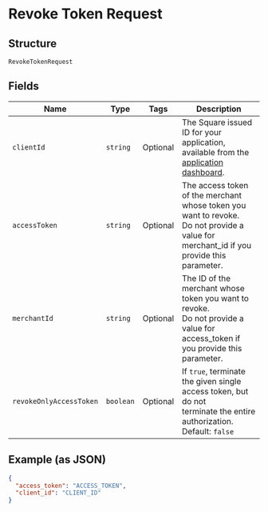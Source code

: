 
# Revoke Token Request

## Structure

`RevokeTokenRequest`

## Fields

| Name | Type | Tags | Description |
|  --- | --- | --- | --- |
| `clientId` | `string` | Optional | The Square issued ID for your application, available from the<br>[application dashboard](https://connect.squareup.com/apps). |
| `accessToken` | `string` | Optional | The access token of the merchant whose token you want to revoke.<br>Do not provide a value for merchant_id if you provide this parameter. |
| `merchantId` | `string` | Optional | The ID of the merchant whose token you want to revoke.<br>Do not provide a value for access_token if you provide this parameter. |
| `revokeOnlyAccessToken` | `boolean` | Optional | If `true`, terminate the given single access token, but do not<br>terminate the entire authorization.<br>Default: `false` |

## Example (as JSON)

```json
{
  "access_token": "ACCESS_TOKEN",
  "client_id": "CLIENT_ID"
}
```

